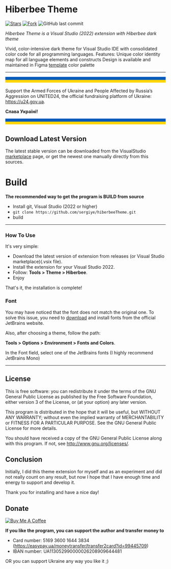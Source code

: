 # Hiberbee Theme

[![Stars](https://img.shields.io/github/stars/sergiye/hiberbeeTheme?style=flat-square)](https://github.com/sergiye/hiberbeeTheme/stargazers)
[![Fork](https://img.shields.io/github/forks/sergiye/hiberbeeTheme?style=flat-square)](https://github.com/sergiye/hiberbeeTheme/fork)
![GitHub last commit](https://img.shields.io/github/last-commit/sergiye/hiberbeeTheme?style=flat-square)

*Hiberbee Theme is a Visual Studio (2022) extension with Hiberbee dark theme*

Vivid, color-intensive dark theme for Visual Studio IDE with consolidated color code for all programming languages.
Features:
Unique color identity map for all language elements and constructs
Design is available and maintained in Figma [template](https://www.figma.com/file/2oyhOnKUdLZCDQEkH2klNT/Hiberbee-Theme) color palette

----

![Ukrainian Flag](assets/ukraine_flag_bar.png)

Support the Armed Forces of Ukraine and People Affected by Russia’s Aggression on UNITED24, the official fundraising platform of Ukraine: https://u24.gov.ua.

**Слава Україні!**

![Ukrainian Flag](assets/ukraine_flag_bar.png)


## Download Latest Version

The latest stable version can be downloaded from the VisualStudio [marketplace](https://marketplace.visualstudio.com/items?itemName=SergiyEgoshyn.HiberbeeTheme) page, or get the newest one manually directly from this sources.


# Build

**The recommended way to get the program is BUILD from source**
- Install git, Visual Studio (2022 or higher)
- `git clone https://github.com/sergiye/hiberbeeTheme.git`
- build

----

### How To Use

It's very simple:
 - Download the latest version of extension from releases (or Visual Studio marketplace)(.vsix file).
 - Install the extension for your Visual Studio 2022.
 - Follow: **Tools > Theme > Hiberbee**.
 - Enjoy

That's it, the installation is complete!


### Font

You may have noticed that the font does not match the original one. To solve this issue, you need to [download](https://www.jetbrains.com/lp/mono/) and install fonts from the official JetBrains website.

Also, after choosing a theme, follow the path:

**Tools > Options > Environment > Fonts and Colors**.

In the Font field, select one of the JetBrains fonts (I highly recommend JetBrains Mono)

----

## License

This is free software: you can redistribute it under the terms of the GNU General Public License as published by the Free Software Foundation, either version 3 of the License, or (at your option) any later version.

This program is distributed in the hope that it will be useful, but WITHOUT ANY WARRANTY; without even the implied warranty of MERCHANTABILITY or FITNESS FOR A PARTICULAR PURPOSE.  See the GNU General Public License for more details.

You should have received a copy of the GNU General Public License  along with this program.  If not, see http://www.gnu.org/licenses/.


## Conclusion

Initially, I did this theme extension for myself and as an experiment and did not really count on any result, but now I hope that I have enough time and energy to support and develop it.

Thank you for installing and have a nice day!


## Donate

<a href=https://www.buymeacoffee.com/sergiye>
<img src="https://www.buymeacoffee.com/assets/img/custom_images/yellow_img.png" alt="Buy Me A Coffee" style="height: auto !important;width: auto !important;" />
</a>

**If you like the program, you can support the author and transfer money to**
- Card number: 5169 3600 1644 3834 (https://easypay.ua/moneytransfer/transfer2card?id=99445709)
- IBAN number: UA113052990000026208909644481

OR you can support Ukraine any way you like it ;)